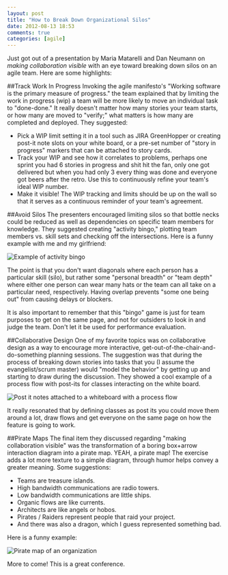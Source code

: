 ```yaml
---
layout: post
title: "How to Break Down Organizational Silos"
date: 2012-08-13 18:53
comments: true
categories: [agile]
---
```


Just got out of a presentation by Maria Matarelli and Dan Neumann on *making collaboration visible* with an eye toward breaking down silos on an agile team. Here are some highlights:

##Track Work In Progress
Invoking the agile manifesto's "Working software is the primary measure of progress." the team explained that by limiting the work in progress (wip) a team will be more likely to move an individual task to "done-done." It really doesn't matter how many stories your team starts, or how many are moved to "verify;" what matters is how many are completed and deployed. They suggested:

- Pick a WIP limit setting it in a tool such as JIRA GreenHopper or creating post-it note slots on your white board, or a pre-set number of "story in progress" markers that can be attached to story cards.
- Track your WIP and see how it correlates to problems, perhaps one sprint you had 6 stories in progress and shit hit the fan, only one got delivered but when you had only 3 every thing was done and everyone got beers after the retro. Use this to continuously refine your team's ideal WIP number.
- Make it visible! The WIP tracking and limits should be up on the wall so that it serves as a continuous reminder of your team's agreement.

##Avoid Silos
The presenters encouraged limiting silos so that bottle necks could be reduced as well as dependencies on specific team members for knowledge. They suggested creating "activity bingo," plotting team members vs. skill sets and checking off the intersections. Here is a funny example with me and my girlfriend:

![Example of activity bingo](http://media.tumblr.com/tumblr_m8pb20v8Kt1r1y0wi.jpg)

The point is that you don't want diagonals where each person has a particular skill (silo), but rather some "personal breadth" or "team depth" where either one person can wear many hats or the team can all take on a particular need, respectively. Having overlap prevents "some one being out" from causing delays or blockers.

It is also important to remember that this "bingo" game is just for team purposes to get on the same page, and not for outsiders to look in and judge the team. Don't let it be used for performance evaluation.

##Collaborative Design
One of my favorite topics was on collaborative design as a way to encourage more interactive, get-out-of-the-chair-and-do-something planning sessions. The suggestion was that during the process of breaking down stories into tasks that you (I assume the evangelist/scrum master) would "model the behavior" by getting up and starting to draw during the discussion. They showed a cool example of a process flow with post-its for classes interacting on the white board.

![Post it notes attached to a whiteboard with a process flow](http://media.tumblr.com/tumblr_m8paxrXJeY1r1y0wi.jpg)

It really resonated that by defining classes as post its you could move them around a lot, draw flows and get everyone on the same page on how the feature is going to work.

##Pirate Maps
The final item they discussed regarding "making collaboration visible" was the transformation of a boring box+arrow interaction diagram into a pirate map. YEAH, a pirate map! The exercise adds a lot more texture to a simple diagram, through humor helps convey a greater meaning. Some suggestions:

- Teams are treasure islands.
- High bandwidth communications are radio towers.
- Low bandwidth communications are little ships.
- Organic flows are like currents.
- Architects are like angels or hobos.
- Pirates / Raiders represent people that raid your project.
- And there was also a dragon, which I guess represented something bad.

Here is a funny example:

![Pirate map of an organization](http://media.tumblr.com/tumblr_m8pb2lASSU1r1y0wi.jpg)

More to come! This is a great conference.
